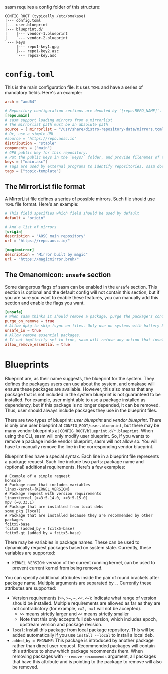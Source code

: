 sasm requires a config folder of this structure:

```
CONFIG_ROOT (typically /etc/omakase)
|--- config.toml
|--- user.blueprint
|--- blueprint.d/
|    |--- vendor-1.blueprint
|    `--- vendor-2.blueprint
`--- keys
     |--- repo1-key1.gpg
     |--- repo1-key2.asc
     `--- repo2-key.asc
```

# `config.toml`
This is the main configuration file. It uses `TOML` and have a series of mandatory fields. Here's an example:

```toml
arch = "amd64"

# Repository configuration sections are denoted by `[repo.REPO_NAME]`. REPO_NAME can be arbitary.
[repo.main]
# sasm support loading mirrors from a mirrorlist
# The mirrorlist path must be an absolute path
source = { mirrorlist = "/usr/share/distro-repository-data/mirrors.toml", preferred = "origin" }
# Or, use a simple URL
#source = "https://repo.aosc.io"
distribution = "stable"
components = ["main"]
# GPG public key for this repository.
# Put the public keys in the `keys/` folder, and provide filenames of the key files here
keys = ["main.asc"]
# Tags are used by external programs to identify repositories. sasm doesn't use them.
tags = ["topic-template"]
```

## The MirrorList file format
A MirrorList file defines a series of possible mirrors. Such file should use `TOML` file format. Here's an example:

```toml
# This field specifies which field should be used by default
default = "origin"

# And a list of mirrors
[origin]
description = "AOSC main repository"
url = "https://repo.aosc.io/"

[magicmirror]
description = "Mirror built by magic"
url = "https://magicmirror.bruh/"
```

## The Omanomicon: `unsafe` section
Some dangerous flags of sasm can be enabled in the `unsafe` section. This section is optional and the default config will not contain this section, but if you are sure you want to enable these features, you can manually add this section and enable the flags you want.

```toml
[unsafe]
# When sasm thinks it should remove a package, purge the package's config files too
purge_on_remove = true
# Allow dpkg to skip fsync on files. Only use on systems with battery backup.
unsafe_io = true
# Allow remove essential packages.
# If not implicitly set to true, sasm will refuse any action that involves removing essential packages
allow_remove_essential = true
```

# Blueprints
Blueprint are, as their name suggests, the blueprint for the system. They defines the packages users can use about the system, and omakase will ensure these packages are available. However, this also means that any package that is not included in the system blueprint is not guaranteed to be installed. For example, user might able to use a package installed as dependency, but if this package is no longer depended, it can be removed. Thus, user should always include packages they use in the blueprint files.

There are two types of blueprint: _user blueprint_ and _vendor blueprint_. There is only one user blueprint at `CONFIG_ROOT/user.blueprint`, but there may be many vendor blueprints at `CONFIG_ROOT/blueprint.d/*.blueprint`. When using the CLI, sasm will only modify user blueprint. So, if you wants to remove a package inside vendor blueprint, sasm will not allow so. You will have to manually remove the line in the corresponding vendor blueprint.

Blueprint files have a special syntax. Each line in a blueprint file represents a package request. Such line include two parts: package name and (optional) additional requirements. Here's a few examples:

```
# Example of a simple request
konsole
# Package name that includes variables
linux-kernel-{KERNEL_VERSION}
# Package request with version requirements
linux+kernel (>=3:5.14.0, <<3:5.15.0)
mpv (=0.33.1)
# Package that are installed from local debs
some_pkg (local)
# Package that are installed because they are recommended by other packages
fcitx5-base
fcitx5 (added_by = fcitx5-base)
fcitx5-qt (added_by = fcitx5-base)
```

There may be variables in package names. These can be used to dynamically request packages based on system state. Currently, these variables are supported:
+ `KERNEL_VERSION`: version of the current running kernel, can be used to prevent current kernel from being removed.

You can specify additional attributes inside the pair of round brackets after package name. Multiple arguments are separated by `,`. Currently these attributes are supported:
+ Version requirements (`>>`, `>=`, `=`, `<<`, `<=`): Indicate what range of version should be installed. Multiple requirements are allowed as far as they are not contradictory (for example, `>=2, <=1` will not be accepted).
  - `>>` means strictly larger and `<<` means strictly smaller
  - Note that this only accepts full deb version, which includes epoch, upstream version and package revision.
+ `local`: Install this package from local package repository. This will be added automatically if you use `install --local` to install a local deb.
+ `added_by = PKGNAME`: This package is introduced by another package rather than direct user request. Recommended packages will contain this attribute to show which package recommends them. When removing packages with `--remove-recommends` argument, all packages that have this attribute and is pointing to the package to remove will also be removed.

